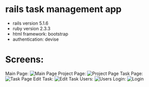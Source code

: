 # rails task management app

* rails version 5.1.6
* ruby version 2.3.3
* html framework: bootstrap
* authentication: devise

# Screens:

Main Page: ![Main Page](http://dl3.joxi.net/drive/2018/09/19/0013/3105/871457/57/f37f58982f.png)
Project Page: ![Project Page](http://dl4.joxi.net/drive/2018/09/19/0013/3105/871457/57/e259f9e319.png)
Task Page: ![Task Page](http://dl3.joxi.net/drive/2018/09/19/0013/3105/871457/57/cc4a893ce9.png)
Edit Task: ![Edit Task](http://dl4.joxi.net/drive/2018/09/19/0013/3105/871457/57/20d694b889.png)
Users: ![Users](http://dl4.joxi.net/drive/2018/09/19/0013/3105/871457/57/82404bdc48.png)
Login: ![Login](http://dl3.joxi.net/drive/2018/09/19/0013/3105/871457/57/0f9edff660.png)